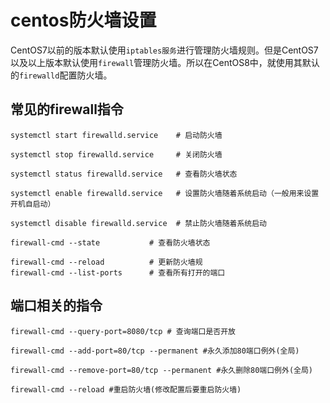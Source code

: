 # centos防火墙设置

CentOS7以前的版本默认使用`iptables服务`进行管理防火墙规则。但是CentOS7以及以上版本默认使用`firewall`管理防火墙。所以在CentOS8中，就使用其默认的`firewalld`配置防火墙。

## 常见的firewall指令

```
systemctl start firewalld.service    # 启动防火墙

systemctl stop firewalld.service     # 关闭防火墙

systemctl status firewalld.service   # 查看防火墙状态

systemctl enable firewalld.service   # 设置防火墙随着系统启动（一般用来设置开机自启动）

systemctl disable firewalld.service  # 禁止防火墙随着系统启动

firewall-cmd --state           # 查看防火墙状态

firewall-cmd --reload          # 更新防火墙规
firewall-cmd --list-ports      # 查看所有打开的端口

```

## 端口相关的指令

```
firewall-cmd --query-port=8080/tcp # 查询端口是否开放

firewall-cmd --add-port=80/tcp --permanent #永久添加80端口例外(全局)

firewall-cmd --remove-port=80/tcp --permanent #永久删除80端口例外(全局)

firewall-cmd --reload #重启防火墙(修改配置后要重启防火墙)
```

